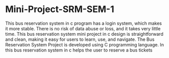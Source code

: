 # Mini-Project-SRM-SEM-1
This bus reservation system in c program has a login system, which  makes it more stable. There is no risk of data abuse or loss, and it  takes very little time. This bus reservation system mini project in c  design is straightforward and clean, making it easy for users to  learn, use, and navigate. The Bus Reservation System Project is developed using C  programming language. In this bus reservation system in c helps  the user to reserve a bus tickets

